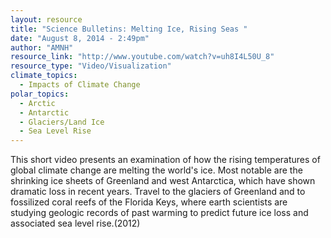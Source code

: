 ```yaml
---
layout: resource
title: "Science Bulletins: Melting Ice, Rising Seas "
date: "August 8, 2014 - 2:49pm"
author: "AMNH"
resource_link: "http://www.youtube.com/watch?v=uh8I4L50U_8"
resource_type: "Video/Visualization"
climate_topics:
  - Impacts of Climate Change
polar_topics:
  - Arctic
  - Antarctic
  - Glaciers/Land Ice
  - Sea Level Rise
---
```


This short video presents an examination of how the rising temperatures of global climate change are melting the world's ice. Most notable are the shrinking ice sheets of Greenland and west Antarctica, which have shown dramatic loss in recent years. Travel to the glaciers of Greenland and to fossilized coral reefs of the Florida Keys, where earth scientists are studying geologic records of past warming to predict future ice loss and associated sea level rise.(2012)
